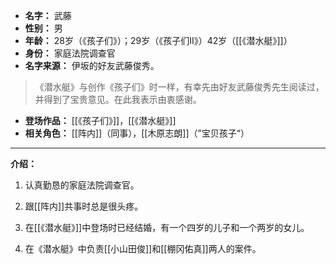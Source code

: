 
- **名字：** 武藤
- **性别：** 男
- **年龄：** 28岁（《孩子们》）；29岁（《孩子们Ⅱ》）42岁（[[《潜水艇》]]）
- **身份：** 家庭法院调查官
- **名字来源：** 伊坂的好友武藤俊秀。

> 《潜水艇》与创作《孩子们》时一样，有幸先由好友武藤俊秀先生阅读过，并得到了宝贵意见。在此我表示由衷感谢。

- **登场作品：** [[《孩子们》]]，[[《潜水艇》]]
- **相关角色：** [[阵内]]（同事），[[木原志朗]]（”宝贝孩子“）

---

**介绍：** 

1. 认真勤恳的家庭法院调查官。

2. 跟[[阵内]]共事时总是很头疼。 

3. 在[[《潜水艇》]]中登场时已经结婚，有一个四岁的儿子和一个两岁的女儿。

4. 在《潜水艇》中负责[[小山田俊]]和[[棚冈佑真]]两人的案件。
